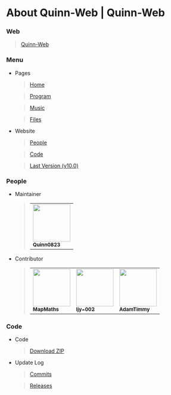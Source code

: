 # About Quinn-Web | Quinn-Web
### Web
> [Quinn-Web](https://Quinn0823.github.io)
### Menu
- Pages
  > [Home](https://quinn0823.github.io/home.html)

  > [Program](https://quinn0823.github.io/program.html)

  > [Music](https://quinn0823.github.io/music.html)

  > [Files](https://quinn0823.github.io/files.html)
- Website
  > [People](https://quinn0823.github.io/people.html)

  > [Code](https://quinn0823.github.io/code.html)

  > [Last Version (v10.0)](https://quinn0823.github.io/h_versions/v10.0/)

### People
- Maintainer
  > <table>
    <tbody>
      <tr>
        <td>
          <a href="https://github.com/Quinn0823" target="_blank"><img src="https://avatars.githubusercontent.com/u/68278999?&v=4" width="100px;"><br><sub><b>Quinn0823</b></sub></a>
        </td>
      </tr>
    </tbody>
  </table>
- Contributor
  > <table>
    <tbody>
      <tr>
        <td>
          <a href="https://github.com/MapMaths" target="_blank"><img src="https://avatars.githubusercontent.com/u/62785981?v=4" width="100px;"><br><sub><b>MapMaths</b></sub></a>
        </td>
        <td>
          <a href="https://github.com/ljy-002" target="_blank"><img src="https://avatars.githubusercontent.com/u/63292034?v=4" width="100px;"><br><sub><b>ljy-002</b></sub></a>
        </td>
        <td>
          <a href="https://github.com/Adamtimmy" target="_blank"><img src="https://avatars.githubusercontent.com/u/64662299?v=4" width="100px;"><br><sub><b>AdamTimmy</b></sub></a>
        </td>
      </tr>
    </tbody>
  </table>

### Code
- Code
  > [Download ZIP](https://github.com/Quinn0823/Quinn0823.github.io/archive/main.zip)
- Update Log
  > [Commits](https://github.com/Quinn0823/Quinn0823.github.io/commits)

  > [Releases](https://github.com/Quinn0823/Quinn0823.github.io/releases)

